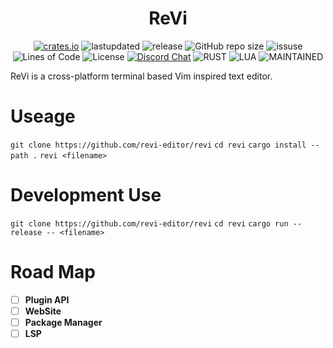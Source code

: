 <h1 align="center"> ReVi </h1>
<p align="center">
  <a href="https://crates.io/crates/revi"><img alt="crates.io" src="https://img.shields.io/crates/v/revi.svg"></a>
  <a><img alt="lastupdated" src="https://img.shields.io/github/last-commit/revi-editor/revi"></a>
  <a><img alt="release" src="https://badgen.net/github/release/revi-editor/revi"></a>
  <a><img alt="GitHub repo size" src="https://img.shields.io/github/repo-size/revi-editor/revi"></a>
  <a><img alt="issuse" src="https://img.shields.io/github/issues/revi-editor/revi"></a>
  <a><img alt="Lines of Code" src="https://img.shields.io/tokei/lines/github/revi-editor/revi"></a>
  <a><img alt="License" src="https://img.shields.io/badge/License-MIT-blue.svg"></a>
  <a href="https://discord.gg/KwnGX8P"><img alt="Discord Chat" src="https://img.shields.io/discord/509849754155614230"></a>
  <a><img alt="RUST" src="https://img.shields.io/badge/Rust-000000?style=for-the-badge&logo=rust&logoColor=white"></a>
  <a><img alt="LUA" src="https://img.shields.io/badge/Lua-2C2D72?style=for-the-badge&logo=lua&logoColor=white"></a>
  <a><img alt="MAINTAINED" src="https://img.shields.io/badge/Maintained%3F-yes-green.svg"></a>
</p>

ReVi is a cross-platform terminal based Vim inspired text editor.

# Useage

`git clone https://github.com/revi-editor/revi`
`cd revi`
`cargo install --path .`
`revi <filename>`

# Development Use

`git clone https://github.com/revi-editor/revi`
`cd revi`
`cargo run --release -- <filename>`

# Road Map

- [ ] **Plugin API**
- [ ] **WebSite**
- [ ] **Package Manager**
- [ ] **LSP**
